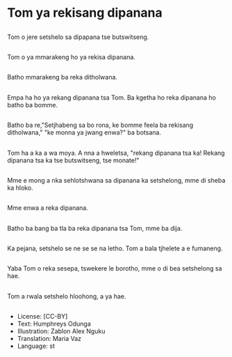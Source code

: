 # Tom ya rekisang dipanana

##
Tom o jere setshelo sa dipapana tse butswitseng.

##
Tom o ya mmarakeng ho ya rekisa dipanana.

##
Batho mmarakeng ba reka ditholwana.

##
Empa ha ho ya rekang dipanana tsa Tom. Ba kgetha ho reka dipanana ho batho ba bomme.

##
Batho ba re,"Setjhabeng sa bo rona, ke bomme feela ba rekisang ditholwana," "ke monna ya jwang enwa?" ba botsana.

##
Tom ha a ka a wa moya. A nna a hweletsa, "rekang dipanana tsa ka! Rekang dipanana tsa ka tse butswitseng, tse monate!"

##
Mme e mong a nka sehlotshwana sa dipanana ka setshelong, mme di sheba ka hloko.

##
Mme enwa a reka dipanana.

##
Batho ba bang ba tla ba reka dipanana tsa Tom, mme ba dija.

##
Ka pejana, setshelo se ne se se na letho. Tom a bala tjhelete a e fumaneng.

##
Yaba Tom o reka sesepa, tswekere le borotho, mme o di bea setshelong sa hae.

##
Tom a rwala setshelo hloohong, a ya hae.

##
* License: [CC-BY]
* Text: Humphreys Odunga
* Illustration: Zablon Alex Nguku
* Translation: Maria Vaz
* Language: st
